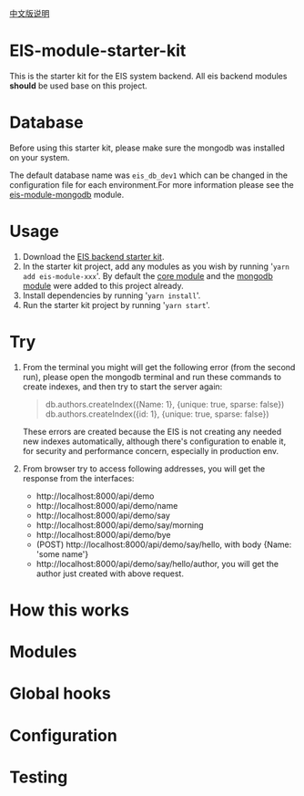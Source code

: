 [中文版说明](./README_CN.md)

# EIS-module-starter-kit
This is the starter kit for the EIS system backend. All eis backend modules **should** be used base on this project.

# Database
Before using this starter kit, please make sure the mongodb was installed on your system.

The default database name was `eis_db_dev1` which can be changed in the configuration file for each environment.For more information please see the [eis-module-mongodb](https://gitlab.com/eis-modules/eis-module-mongodb) module.

# Usage
1. Download the [EIS backend starter kit](https://www.npmjs.com/package/eis-module-starter-kit).
2. In the starter kit project, add any modules as you wish by running '`yarn add eis-module-xxx`'. By default the [core module](https://github.com/eisjs/eis-module-core) and the [mongodb module](https://github.com/eisjs/eis-module-mongodb) were added to this project already.
3. Install dependencies by running '`yarn install`'.
4. Run the starter kit project by running '`yarn start`'.

# Try
1. From the terminal you might will get the following error (from the second run), please open the mongodb terminal and run these commands to create indexes, and then try to start the server again:
	> db.authors.createIndex({Name: 1}, {unique: true, sparse: false})
	> db.authors.createIndex({id: 1}, {unique: true, sparse: false})

    These errors are created because the EIS is not creating any needed new indexes automatically, although there's configuration to enable it, for security and performance concern, especially in production env. 
2. From browser try to access following addresses, you will get the response from the interfaces:
    - http://localhost:8000/api/demo
    - http://localhost:8000/api/demo/name
    - http://localhost:8000/api/demo/say
    - http://localhost:8000/api/demo/say/morning
    - http://localhost:8000/api/demo/bye
    - (POST) http://localhost:8000/api/demo/say/hello, with body {Name: 'some name'}
    - http://localhost:8000/api/demo/say/hello/author, you will get the author just created with above request.

# How this works
# Modules
# Global hooks
# Configuration
# Testing

